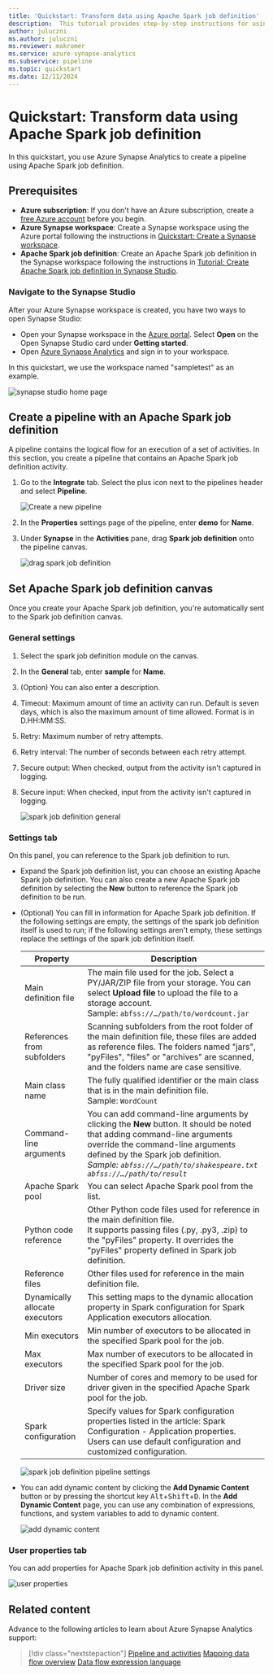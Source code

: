 ```yaml
---
title: 'Quickstart: Transform data using Apache Spark job definition'
description:  This tutorial provides step-by-step instructions for using Azure Synapse Analytics to transform data with Apache Spark job definition.
author: juluczni
ms.author: juluczni
ms.reviewer: makromer
ms.service: azure-synapse-analytics
ms.subservice: pipeline
ms.topic: quickstart
ms.date: 12/11/2024
---
```


# Quickstart: Transform data using Apache Spark job definition

In this quickstart, you use Azure Synapse Analytics to create a pipeline using Apache Spark job definition.

## Prerequisites

* **Azure subscription**: If you don't have an Azure subscription, create a [free Azure account](https://azure.microsoft.com/pricing/purchase-options/azure-account?cid=msft_learn) before you begin.
* **Azure Synapse workspace**: Create a Synapse workspace using the Azure portal following the instructions in [Quickstart: Create a Synapse workspace](quickstart-create-workspace.md).
* **Apache Spark job definition**: Create an Apache Spark job definition in the Synapse workspace following the instructions in [Tutorial: Create Apache Spark job definition in Synapse Studio](spark/apache-spark-job-definitions.md).

### Navigate to the Synapse Studio

After your Azure Synapse workspace is created, you have two ways to open Synapse Studio:

* Open your Synapse workspace in the [Azure portal](https://portal.azure.com). Select **Open** on the Open Synapse Studio card under **Getting started**.
* Open [Azure Synapse Analytics](https://web.azuresynapse.net/) and sign in to your workspace.

In this quickstart, we use the workspace named "sampletest" as an example.

![synapse studio home page](media/quickstart-transform-data-using-spark-job-definition/synapse-studio-home.png)

## Create a pipeline with an Apache Spark job definition

A pipeline contains the logical flow for an execution of a set of activities. In this section, you create a pipeline that contains an Apache Spark job definition activity.

1. Go to the **Integrate** tab. Select the plus icon next to the pipelines header and select **Pipeline**.

     ![Create a new pipeline](media/doc-common-process/new-pipeline.png)

2. In the **Properties** settings page of the pipeline, enter **demo** for **Name**.

3. Under **Synapse** in the **Activities** pane, drag **Spark job definition** onto the pipeline canvas.

     ![drag spark job definition](media/quickstart-transform-data-using-spark-job-definition/drag-spark-job-definition.png)


## Set Apache Spark job definition canvas

Once you create your Apache Spark job definition, you're automatically sent to the Spark job definition canvas.

### General settings

1. Select the spark job definition module on the canvas.

2. In the **General** tab, enter **sample** for **Name**.

3. (Option) You can also enter a description.

4. Timeout: Maximum amount of time an activity can run. Default is seven days, which is also the maximum amount of time allowed. Format is in D.HH:MM:SS.

5. Retry: Maximum number of retry attempts.

6. Retry interval: The number of seconds between each retry attempt.

7. Secure output: When checked, output from the activity isn't captured in logging.

8. Secure input: When checked, input from the activity isn't captured in logging.

     ![spark job definition general](media/quickstart-transform-data-using-spark-job-definition/spark-job-definition-general.png)

### Settings tab 

On this panel, you can reference to the Spark job definition to run.

* Expand the Spark job definition list, you can choose an existing Apache Spark job definition. You can also create a new Apache Spark job definition by selecting the **New** button to reference the Spark job definition to be run.

* (Optional) You can fill in information for Apache Spark job definition. If the following settings are empty, the settings of the spark job definition itself is used to run; if the following settings aren't empty, these settings replace the settings of the spark job definition itself. 
     
     |  Property   | Description   |  
     | ----- | ----- |  
     |Main definition file| The main file used for the job. Select a PY/JAR/ZIP file from your storage. You can select **Upload file** to upload the file to a storage account. <br> Sample: `abfss://…/path/to/wordcount.jar`|
     | References from subfolders | Scanning subfolders from the root folder of the main definition file, these files are added as reference files. The folders named "jars", "pyFiles", "files" or "archives" are scanned, and the folders name are case sensitive. |
     |Main class name| The fully qualified identifier or the main class that is in the main definition file. <br> Sample: `WordCount`|
     |Command-line arguments| You can add command-line arguments by clicking the **New** button. It should be noted that adding command-line arguments override the command-line arguments defined by the Spark job definition. <br> *Sample: `abfss://…/path/to/shakespeare.txt` `abfss://…/path/to/result`* <br> |
     |Apache Spark pool| You can select Apache Spark pool from the list.|
     |Python code reference| Other Python code files used for reference in the main definition file. <br> It supports passing files (.py, .py3, .zip) to the "pyFiles" property. It overrides the "pyFiles" property defined in Spark job definition. <br>|
     |Reference files | Other files used for reference in the main definition file. |
     |Dynamically allocate executors| This setting maps to the dynamic allocation property in Spark configuration for Spark Application executors allocation.|
     |Min executors| Min number of executors to be allocated in the specified Spark pool for the job.|
     |Max executors| Max number of executors to be allocated in the specified Spark pool for the job.|
     |Driver size| Number of cores and memory to be used for driver given in the specified Apache Spark pool for the job.|
     |Spark configuration| Specify values for Spark configuration properties listed in the article: Spark Configuration - Application properties. Users can use default configuration and customized configuration. |

     ![spark job definition pipeline settings](media/quickstart-transform-data-using-spark-job-definition/spark-job-definition-pipline-settings.png)

* You can add dynamic content by clicking the **Add Dynamic Content** button or by pressing the shortcut key <kbd>Alt</kbd>+<kbd>Shift</kbd>+<kbd>D</kbd>. In the **Add Dynamic Content** page, you can use any combination of expressions, functions, and system variables to add to dynamic content.

     ![add dynamic content](media/quickstart-transform-data-using-spark-job-definition/add-dynamic-content.png)

### User properties tab

You can add properties for Apache Spark job definition activity in this panel.

![user properties](media/quickstart-transform-data-using-spark-job-definition/user-properties.png)

## Related content

Advance to the following articles to learn about Azure Synapse Analytics support:

> [!div class="nextstepaction"]
> [Pipeline and activities](../data-factory/concepts-pipelines-activities.md?toc=%2fazure%2fsynapse-analytics%2ftoc.json)
> [Mapping data flow overview](../data-factory/concepts-data-flow-overview.md?toc=%2fazure%2fsynapse-analytics%2ftoc.json)
> [Data flow expression language](../data-factory/data-flow-expression-functions.md?toc=%2fazure%2fsynapse-analytics%2ftoc.json)

